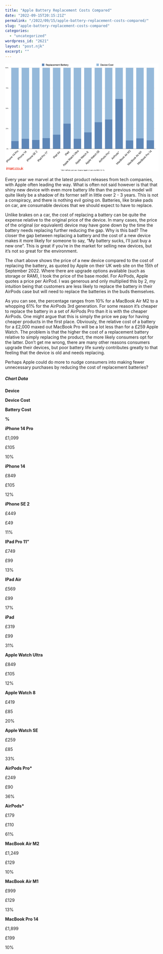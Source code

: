 ```yaml
---
title: "Apple Battery Replacement Costs Compared"
date: "2022-09-15T20:15:21Z"
permalink: "/2022/09/15/apple-battery-replacement-costs-compared/"
slug: "apple-battery-replacement-costs-compared"
categories:
  - "uncategorized"
wordpress_id: "2621"
layout: "post.njk"
excerpt: ""
---
```


![](/wp-content/uploads/2022/09/chart-apple-costs-battery-4.png?w=1024)

Every year we marvel at the latest product releases from tech companies, with Apple often leading the way. What is often not said however is that that shiny new device with even more battery life than the previous model will quite likely be a shadow of its former self in little over 2 - 3 years. This is not a conspiracy, and there is nothing evil going on. Batteries, like brake pads on car, are consumable devices that we should expect to have to replace.

  
Unlike brakes on a car, the cost of replacing a battery can be quite the expense relative to the original price of the device. In many cases, the price of the original (or equivalent) device may have gone down by the time the battery needs replacing further reducing the gap. Why is this bad? The closer the gap between replacing a battery and the cost of a new device makes it more likely for someone to say, “My battery sucks, I’ll just buy a new one”. This is great if you’re in the market for selling new devices, but it’s not so great for the environment.

The chart above shows the price of a new device compared to the cost of replacing the battery, as quoted by Apple on their UK web site on the 15th of September 2022. Where there are upgrade options available (such as storage or RAM), I took the price of the base model. For AirPods, Apple quotes a price per AirPod. I was generous and only multiplied this by 2, my intuition being that customers are less likely to replace the battery in their AirPods case but will need to replace the batteries in the buds themselves.

As you can see, the percentage ranges from 10% for a MacBook Air M2 to a whopping 61% for the AirPods 3rd generation. For some reason it’s cheaper to replace the battery in a set of AirPods Pro than it is with the cheaper AirPods. One might argue that this is simply the price we pay for having cheaper products in the first place. Obviously, the relative cost of a battery for a £2,000 maxed out MacBook Pro will be a lot less than for a £259 Apple Watch. The problem is that the higher the cost of a replacement battery relative to simply replacing the product, the more likely consumers opt for the latter. Don’t get me wrong, there are many other reasons consumers upgrade their devices, but poor battery life surely contributes greatly to that feeling that the device is old and needs replacing.

Perhaps Apple could do more to nudge consumers into making fewer unnecessary purchases by reducing the cost of replacement batteries?

##### Chart Data

**Device**

**Device Cost**

**Battery Cost**

**%**

**iPhone 14 Pro**

£1,099 

£105 

10%

**iPhone 14**

£849 

£105 

12%

**iPhone SE 2**

£449 

£49 

11%

**IPad Pro 11”**

£749 

£99 

13%

**IPad Air**

£569 

£99 

17%

**iPad**

£319 

£99 

31%

**Apple Watch Ultra**

£849 

£105 

12%

**Apple Watch 8**

£419 

£85 

20%

**Apple Watch SE**

£259 

£85 

33%

**AirPods Pro\***

£249 

£90 

36%

**AirPods\***

£179 

£110 

61%

**MacBook Air M2**

£1,249 

£129 

10%

**MacBook Air M1**

£999 

£129 

13%

**MacBook Pro 14**

£1,899 

£199 

10%

